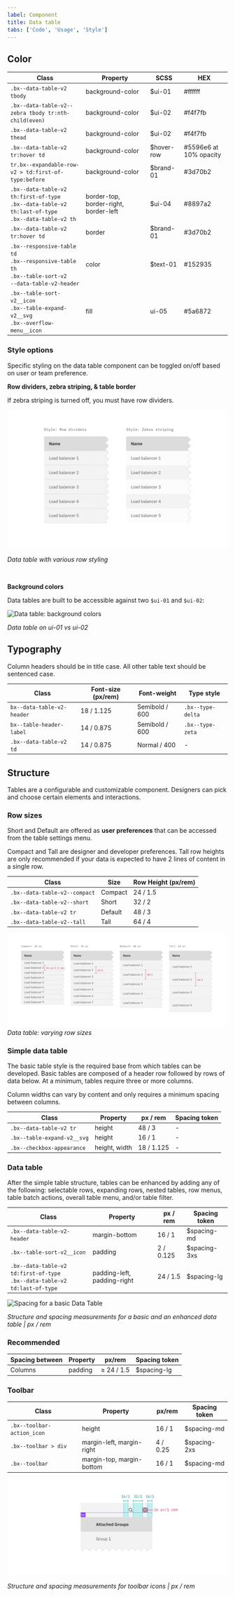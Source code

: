 ```yaml
---
label: Component
title: Data table
tabs: ['Code', 'Usage', 'Style']
---
```


## Color

| Class                                                                                                                 | Property                              | SCSS       | HEX                    |
| --------------------------------------------------------------------------------------------------------------------- | ------------------------------------- | ---------- | ---------------------- |
| `.bx--data-table-v2 tbody`                                                                                            | background-color                      | $ui-01     | #ffffff                |
| `.bx--data-table-v2--zebra tbody tr:nth-child(even)`                                                                  | background-color                      | $ui-02     | #f4f7fb                |
| `.bx--data-table-v2 thead`                                                                                            | background-color                      | $ui-02     | #f4f7fb                |
| `.bx--data-table-v2 tr:hover td`                                                                                      | background-color                      | $hover-row | #5596e6 at 10% opacity |
| `tr.bx--expandable-row-v2 > td:first-of-type:before`                                                                  | background-color                      | $brand-01  | #3d70b2                |
| `.bx--data-table-v2 th:first-of-type` </br> `.bx--data-table-v2 th:last-of-type` </br> `.bx--data-table-v2 th`        | border-top, border-right, border-left | $ui-04     | #8897a2                |
| `.bx--data-table-v2 tr:hover td`                                                                                      | border                                | $brand-01  | #3d70b2                |
| `.bx--responsive-table td` </br> `.bx--responsive-table th` </br> `.bx--table-sort-v2` </br> `--data-table-v2-header` | color                                 | $text-01   | #152935                |
| `.bx--table-sort-v2__icon` </br> `.bx--table-expand-v2__svg` </br> `.bx--overflow-menu__icon`                         | fill                                  | ui-05      | #5a6872                |

### Style options

Specific styling on the data table component can be toggled on/off based on user or team preference.

**Row dividers, zebra striping, & table border**

If zebra striping is turned off, you must have row dividers.

![Data table: row styling](images/data-table-style-1.png)

_Data table with various row styling_

<br/>

**Background colors**

Data tables are built to be accessible against two `$ui-01` and `$ui-02`:

![Data table: background colors](images/data-table-style-2.png)

_Data table on ui-01 vs ui-02_

## Typography

Column headers should be in title case. All other table text should be sentenced case.

| Class                      | Font-size (px/rem) | Font-weight    | Type style        |
| -------------------------- | ------------------ | -------------- | ----------------- |
| `bx--data-table-v2-header` | 18 / 1.125         | Semibold / 600 | `.bx--type-delta` |
| `bx--table-header-label`   | 14 / 0.875         | Semibold / 600 | `.bx--type-zeta`  |
| `.bx--data-table-v2 td`    | 14 / 0.875         | Normal / 400   | -                 |

## Structure

Tables are a configurable and customizable component. Designers can pick and choose certain elements and interactions.

### Row sizes

Short and Default are offered as **user preferences** that can be accessed from the table settings menu.

Compact and Tall are designer and developer preferences. Tall row heights are only recommended if your data is expected to have 2 lines of content in a single row.

| Class                         | Size    | Row Height (px/rem) |
| ----------------------------- | ------- | ------------------- |
| `.bx--data-table-v2--compact` | Compact | 24 / 1.5            |
| `.bx--data-table-v2--short`   | Short   | 32 / 2              |
| `.bx--data-table-v2 tr`       | Default | 48 / 3              |
| `.bx--data-table-v2--tall`    | Tall    | 64 / 4              |

![Data table: row styling](images/data-table-style-3.png)
_Data table: varying row sizes_

### Simple data table

The basic table style is the required base from which tables can be developed. Basic tables are composed of a header row followed by rows of data below. At a minimum, tables require three or more columns.

Column widths can vary by content and only requires a minimum spacing between columns.

| Class                       | Property      | px / rem   | Spacing token |
| --------------------------- | ------------- | ---------- | ------------- |
| `.bx--data-table-v2 tr`     | height        | 48 / 3     | -             |
| `.bx--table-expand-v2__svg` | height        | 16 / 1     | -             |
| `.bx--checkbox-appearance`  | height, width | 18 / 1.125 | -             |

### Data table

After the simple table structure, tables can be enhanced by adding any of the following: selectable rows, expanding rows, nested tables, row menus, table batch actions, overall table menu, and/or table filter.

| Class                                                                            | Property                    | px / rem  | Spacing token |
| -------------------------------------------------------------------------------- | --------------------------- | --------- | ------------- |
| `.bx--data-table-v2-header`                                                      | margin-bottom               | 16 / 1    | $spacing-md   |
| `.bx--table-sort-v2__icon`                                                       | padding                     | 2 / 0.125 | $spacing-3xs  |
| `.bx--data-table-v2 td:first-of-type` </br> `.bx--data-table-v2 td:last-of-type` | padding-left, padding-right | 24 / 1.5  | $spacing-lg   |

<div class="image-grid">
  <div>
    <img src="images/.png" alt="Spacing for a basic Data Table"/>
</div>
</div>

_Structure and spacing measurements for a basic and an enhanced data table | px / rem_

### Recommended

| Spacing between | Property | px/rem     | Spacing token |
| --------------- | -------- | ---------- | ------------- |
| Columns         | padding  | ≥ 24 / 1.5 | $spacing-lg   |

### Toolbar

| Class                      | Property                  | px/rem   | Spacing token |
| -------------------------- | ------------------------- | -------- | ------------- |
| `.bx--toolbar-action_icon` | height                    | 16 / 1   | $spacing-md   |
| `.bx--toolbar > div`       | margin-left, margin-right | 4 / 0.25 | $spacing-2xs  |
| `.bx--toolbar`             | margin-top, margin-bottom | 16 / 1   | $spacing-md   |


<div class="image-component">
    <img src="images/data-table-style-7.png" alt="Spacing for toolabr icons" />
</div>

_Structure and spacing measurements for toolbar icons | px / rem_
